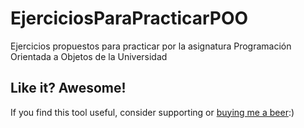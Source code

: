 # EjerciciosParaPracticarPOO
Ejercicios propuestos para practicar por la asignatura Programación Orientada a Objetos de la Universidad

## Like it? Awesome!
If you find this tool useful, consider supporting or [buying me a beer](https://www.paypal.me/garciparedes/2):)

